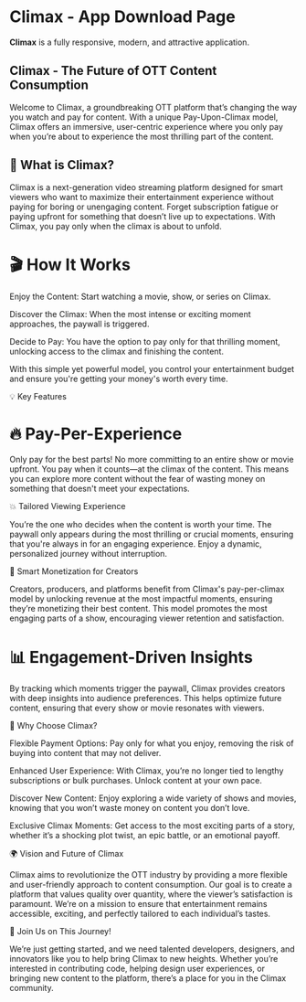 # Climax - App Download Page
 
**Climax** is a fully responsive, modern, and attractive application. 


## Climax - The Future of OTT Content Consumption

Welcome to Climax, a groundbreaking OTT platform that’s changing the way you watch and pay for content. With a unique Pay-Upon-Climax model, Climax offers an immersive, user-centric experience where you only pay when you’re about to experience the most thrilling part of the content.

## 🚀 What is Climax?

Climax is a next-generation video streaming platform designed for smart viewers who want to maximize their entertainment experience without paying for boring or unengaging content. Forget subscription fatigue or paying upfront for something that doesn’t live up to expectations. With Climax, you pay only when the climax is about to unfold.

# 🎬 How It Works

Enjoy the Content: Start watching a movie, show, or series on Climax.

Discover the Climax: When the most intense or exciting moment approaches, the paywall is triggered.

Decide to Pay: You have the option to pay only for that thrilling moment, unlocking access to the climax and finishing the content.

With this simple yet powerful model, you control your entertainment budget and ensure you're getting your money's worth every time.

💡 Key Features
# 🔥 Pay-Per-Experience

Only pay for the best parts! No more committing to an entire show or movie upfront. You pay when it counts—at the climax of the content. This means you can explore more content without the fear of wasting money on something that doesn't meet your expectations.

💥 Tailored Viewing Experience

You’re the one who decides when the content is worth your time. The paywall only appears during the most thrilling or crucial moments, ensuring that you're always in for an engaging experience. Enjoy a dynamic, personalized journey without interruption.

🎯 Smart Monetization for Creators

Creators, producers, and platforms benefit from Climax's pay-per-climax model by unlocking revenue at the most impactful moments, ensuring they’re monetizing their best content. This model promotes the most engaging parts of a show, encouraging viewer retention and satisfaction.

# 📊 Engagement-Driven Insights

By tracking which moments trigger the paywall, Climax provides creators with deep insights into audience preferences. This helps optimize future content, ensuring that every show or movie resonates with viewers.

🌟 Why Choose Climax?

Flexible Payment Options: Pay only for what you enjoy, removing the risk of buying into content that may not deliver.

Enhanced User Experience: With Climax, you’re no longer tied to lengthy subscriptions or bulk purchases. Unlock content at your own pace.

Discover New Content: Enjoy exploring a wide variety of shows and movies, knowing that you won’t waste money on content you don’t love.

Exclusive Climax Moments: Get access to the most exciting parts of a story, whether it’s a shocking plot twist, an epic battle, or an emotional payoff.

🌍 Vision and Future of Climax

Climax aims to revolutionize the OTT industry by providing a more flexible and user-friendly approach to content consumption. Our goal is to create a platform that values quality over quantity, where the viewer’s satisfaction is paramount. We’re on a mission to ensure that entertainment remains accessible, exciting, and perfectly tailored to each individual’s tastes.

🚀 Join Us on This Journey!

We’re just getting started, and we need talented developers, designers, and innovators like you to help bring Climax to new heights. Whether you’re interested in contributing code, helping design user experiences, or bringing new content to the platform, there’s a place for you in the Climax community.
